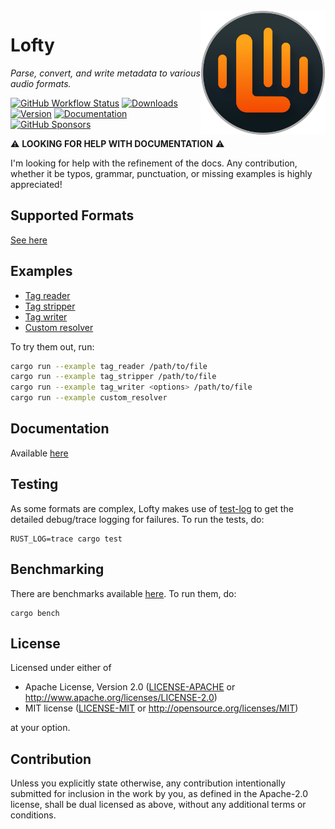 <img align="right" width="200" height="200" src="doc/lofty.svg" alt="Lofty logo">

# Lofty

*Parse, convert, and write metadata to various audio formats.*

[![GitHub Workflow Status](https://img.shields.io/github/actions/workflow/status/Serial-ATA/lofty-rs/ci.yml?branch=main&logo=github&style=for-the-badge)](https://github.com/Serial-ATA/lofty-rs/actions/workflows/ci.yml)
[![Downloads](https://img.shields.io/crates/d/lofty?style=for-the-badge&logo=rust)](https://crates.io/crates/lofty)
[![Version](https://img.shields.io/crates/v/lofty?style=for-the-badge&logo=rust)](https://crates.io/crates/lofty)
[![Documentation](https://img.shields.io/badge/docs.rs-lofty-informational?style=for-the-badge&logo=read-the-docs)](https://docs.rs/lofty/)
[![GitHub Sponsors](https://img.shields.io/github/sponsors/Serial-ATA?style=for-the-badge&logo=githubsponsors)](https://github.com/sponsors/Serial-ATA)

⚠️ **LOOKING FOR HELP WITH DOCUMENTATION** ⚠️

I'm looking for help with the refinement of the docs. Any contribution, whether it be typos,
grammar, punctuation, or missing examples is highly appreciated!

## Supported Formats

[See here](./SUPPORTED_FORMATS.md)

## Examples

* [Tag reader](https://github.com/Serial-ATA/lofty-rs/blob/main/examples/tag_reader.rs)
* [Tag stripper](https://github.com/Serial-ATA/lofty-rs/blob/main/examples/tag_stripper.rs)
* [Tag writer](https://github.com/Serial-ATA/lofty-rs/blob/main/examples/tag_writer.rs)
* [Custom resolver](https://github.com/Serial-ATA/lofty-rs/tree/main/examples/custom_resolver)

To try them out, run:

```bash
cargo run --example tag_reader /path/to/file
cargo run --example tag_stripper /path/to/file
cargo run --example tag_writer <options> /path/to/file
cargo run --example custom_resolver
```

## Documentation

Available [here](https://docs.rs/lofty)

## Testing

As some formats are complex, Lofty makes use of [test-log](https://crates.io/crates/test-log) to get
the detailed debug/trace logging for failures. To run the tests, do:

```shell
RUST_LOG=trace cargo test
```

## Benchmarking

There are benchmarks available [here](./benches). To run them, do:

```shell
cargo bench
```

## License

Licensed under either of

* Apache License, Version 2.0
  ([LICENSE-APACHE](LICENSE-APACHE) or http://www.apache.org/licenses/LICENSE-2.0)
* MIT license
  ([LICENSE-MIT](LICENSE-MIT) or http://opensource.org/licenses/MIT)

at your option.

## Contribution

Unless you explicitly state otherwise, any contribution intentionally submitted
for inclusion in the work by you, as defined in the Apache-2.0 license, shall be
dual licensed as above, without any additional terms or conditions.
